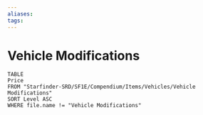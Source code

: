 ```yaml
---
aliases: 
tags: 
---
```


# Vehicle Modifications

``` dataview
TABLE
Price
FROM "Starfinder-SRD/SF1E/Compendium/Items/Vehicles/Vehicle Modifications"
SORT Level ASC
WHERE file.name != "Vehicle Modifications"
```
